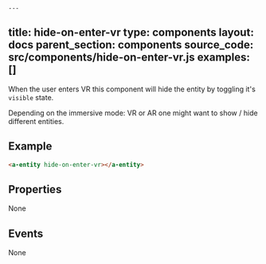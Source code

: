 	---
title: hide-on-enter-vr
type: components
layout: docs
parent_section: components
source_code: src/components/hide-on-enter-vr.js
examples: []
---

When the user enters VR this component will hide the entity by toggling it's `visible` state.

Depending on the immersive mode: VR or AR one might want to show / hide different entities.

## Example

```html
<a-entity hide-on-enter-vr></a-entity>
```

## Properties

None

## Events

None
